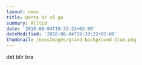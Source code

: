 ```yaml
---
layout: news
title: Dante är så go
summary: Alltid
date: '2018-08-04T19:33:22+02:00'
dateModified: '2018-08-04T19:33:22+02:00'
thumbnail: /newsImages/grand-background-blue.png
---
```

det blir bra
